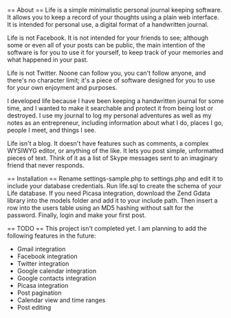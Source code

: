 == About ==
Life is a simple minimalistic personal journal keeping software. It allows
you to keep a record of your thoughts using a plain web interface. It
is intended for personal use, a digital format of a handwritten journal.

Life is not Facebook. It is not intended for your friends to see; although
some or even all of your posts can be public, the main intention of
the software is for you to use it for yourself, to keep track of your
memories and what happened in your past.

Life is not Twitter. Noone can follow you, you can't follow anyone,
and there's no character limit; it's a piece of software designed for
you to use for your own enjoyment and purposes.

I developed life because I have been keeping a handwritten journal for
some time, and I wanted to make it searchable and protect it from being
lost or destroyed. I use my journal to log my personal adventures as well
as my notes as an entrepreneur, including information about what I do,
places I go, people I meet, and things I see.

Life isn't a blog. It doesn't have features such as comments, a complex
WYSIWYG editor, or anything of the like. It lets you post simple,
unformatted pieces of text. Think of it as a list of Skype messages sent
to an imaginary friend that never responds.

== Installation ==
Rename settings-sample.php to settings.php and edit it to include
your database credentials. Run life.sql to create the schema of your
Life database. If you need Picasa integration, download the Zend Gdata
library into the models folder and add it to your include path. Then
insert a row into the users table using an MD5 hashing without salt for
the password. Finally, login and make your first post.

== TODO ==
This project isn't completed yet. I am planning to add the following
features in the future:
* Gmail integration
* Facebook integration
* Twitter integration
* Google calendar integration
* Google contacts integration
* Picasa integration
* Post pagination
* Calendar view and time ranges
* Post editing


